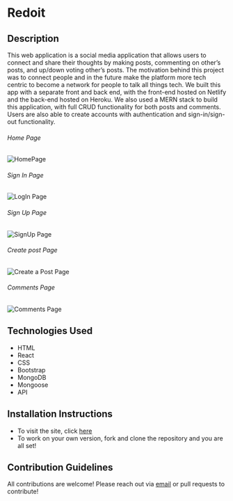 # Redoit

## Description

This web application is a social media application that allows users to connect and share their thoughts by making posts, commenting on other’s posts, and up/down voting other’s posts. The motivation behind this project was to connect people and in the future make the platform more tech centric to become a network for people to talk all things tech. We built this app with a separate front and back end, with the front-end hosted on Netlify and the back-end hosted on Heroku. We also used a MERN stack to build this application, with full CRUD functionality for both posts and comments. Users are also able to create accounts with authentication and sign-in/sign-out functionality.

###### Home Page
![HomePage](/public/images/HomePage.png)

###### Sign In Page
![LogIn Page](/public/images/LogInPage.png)

###### Sign Up Page
![SignUp Page](/public/images/SignUpPage.png)

###### Create post Page
![Create a Post Page](/public/images/CreateAPostPage.png)

###### Comments Page
![Comments Page](/public/images/CommentsPage.png)

## Technologies Used

- HTML
- React
- CSS
- Bootstrap
- MongoDB
- Mongoose
- API

## Installation Instructions

- To visit the site, click [here](https://redoit.netlify.app/)
- To work on your own version, fork and clone the repository and you are all set!

## Contribution Guidelines

All contributions are welcome!
Please reach out via [email](shraddhaanand2@gmail.com) or pull requests to contribute!

